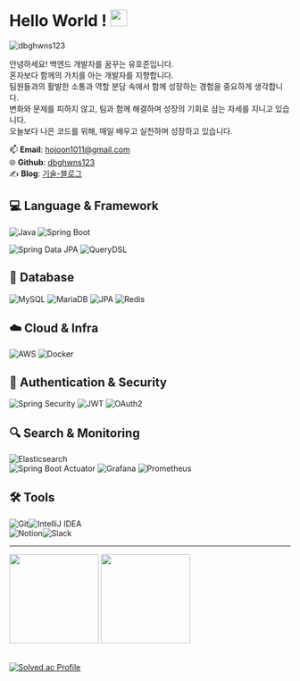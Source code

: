 <!-- More info, tips and tricks for making GitHub Profile README can be found in my article at https://towardsdatascience.com/build-a-stunning-readme-for-your-github-profile-9b80434fe5d7 -->

<!-- [![Header](https://raw.githubusercontent.com/MartinHeinz/MartinHeinz/master/readme_header.png "Header")](https://martinheinz.dev/) -->

# Hello World ! <img src="https://raw.githubusercontent.com/MartinHeinz/MartinHeinz/master/wave.gif" width="30px" height="30px" />
<p align="left"> <img src="https://komarev.com/ghpvc/?username=dbghwns123&label=Profile%20views&color=0e75b6&style=flat" alt="dbghwns123" /> </p>

안녕하세요! 백엔드 개발자를 꿈꾸는 유호준입니다.  
혼자보다 함께의 가치를 아는 개발자를 지향합니다.  
팀원들과의 활발한 소통과 역할 분담 속에서 함께 성장하는 경험을 중요하게 생각합니다.  
변화와 문제를 피하지 않고, 팀과 함께 해결하며 성장의 기회로 삼는 자세를 지니고 있습니다.  
오늘보다 나은 코드를 위해, 매일 배우고 실천하며 성장하고 있습니다.  


📫 **Email**: hojoon1011@gmail.com  
🌐 **Github**: [dbghwns123](https://github.com/dbghwns123)  
✍️ **Blog**: [기술-블로그](https://velog.io/@ghwnss/posts)

## 💻 Language & Framework

![Java](https://img.shields.io/badge/java-%23ED8B00.svg?style=for-the-badge&logo=openjdk&logoColor=white)
![Spring Boot](https://img.shields.io/badge/spring%20boot-%236DB33F.svg?style=for-the-badge&logo=springboot&logoColor=white)

![Spring Data JPA](https://img.shields.io/badge/Spring%20Data%20JPA-%236DB33F.svg?style=for-the-badge&logo=spring&logoColor=white)
![QueryDSL](https://img.shields.io/badge/QueryDSL-009688.svg?style=for-the-badge&logo=codeforces&logoColor=white)


## 💾 Database

![MySQL](https://img.shields.io/badge/MySQL-4479A1.svg?style=for-the-badge&logo=mysql&logoColor=white)
![MariaDB](https://img.shields.io/badge/MariaDB-003545.svg?style=for-the-badge&logo=mariadb&logoColor=white)
![JPA](https://img.shields.io/badge/JPA-59666C.svg?style=for-the-badge)
![Redis](https://img.shields.io/badge/Redis-DD0031.svg?style=for-the-badge&logo=redis&logoColor=white)  


## ☁️ Cloud & Infra

![AWS](https://img.shields.io/badge/AWS-%23FF9900.svg?style=for-the-badge&logo=amazon-aws&logoColor=white)
![Docker](https://img.shields.io/badge/docker-%230db7ed.svg?style=for-the-badge&logo=docker&logoColor=white)  

## 🔐 Authentication & Security

![Spring Security](https://img.shields.io/badge/Spring%20Security-6DB33F.svg?style=for-the-badge&logo=springsecurity&logoColor=white)
![JWT](https://img.shields.io/badge/JWT-000000.svg?style=for-the-badge&logo=JSON%20web%20tokens&logoColor=white)
![OAuth2](https://img.shields.io/badge/OAuth2-005C9C.svg?style=for-the-badge)


## 🔍 Search & Monitoring

![Elasticsearch](https://img.shields.io/badge/Elasticsearch-005571.svg?style=for-the-badge&logo=elasticsearch&logoColor=white)  
![Spring Boot Actuator](https://img.shields.io/badge/SpringBoot%20Actuator-6DB33F.svg?style=for-the-badge&logo=spring&logoColor=white)
![Grafana](https://img.shields.io/badge/Grafana-F46800.svg?style=for-the-badge&logo=grafana&logoColor=white)
![Prometheus](https://img.shields.io/badge/Prometheus-E6522C.svg?style=for-the-badge&logo=prometheus&logoColor=white)


## 🛠 Tools

![Git](https://img.shields.io/badge/git-%23F05033.svg?style=for-the-badge&logo=git&logoColor=white)![IntelliJ IDEA](https://img.shields.io/badge/IntelliJIDEA-000000.svg?style=for-the-badge&logo=intellij-idea&logoColor=white)  
![Notion](https://img.shields.io/badge/Notion-%23000000.svg?style=for-the-badge&logo=notion&logoColor=white)![Slack](https://img.shields.io/badge/Slack-4A154B?style=for-the-badge&logo=slack&logoColor=white)  



<hr />
  <div>
      <img src="https://github-readme-stats.vercel.app/api?username=dbghwns123&bg_color=180,00000000,00000000&title_color=64b5f6&text_color=64b5f6" height="160" /> 
      <img src="https://github-readme-stats.vercel.app/api/top-langs/?username=dbghwns123&layout=compact&bg_color=180,00000000,00000000&title_color=64b5f6&text_color=64b5f6" height="160" />
  </div>  
  <br />

[![Solved.ac Profile](http://mazassumnida.wtf/api/v2/generate_badge?boj=dbghwns1234)](https://solved.ac/dbghwns1234/)



